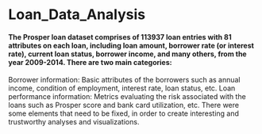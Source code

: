 # Loan_Data_Analysis

#### The Prosper loan dataset comprises of 113937 loan entries with 81 attributes on each loan, including loan amount, borrower rate (or interest rate), current loan status, borrower income, and many others, from the year 2009-2014. There are two main categories:

Borrower information: Basic attributes of the borrowers such as annual income, condition of employment, interest rate, loan status, etc.
Loan performance information: Metrics evaluating the risk associated with the loans such as Prosper score and bank card utilization, etc. There were some elements that need to be fixed, in order to create interesting and trustworthy analyses and visualizations.
